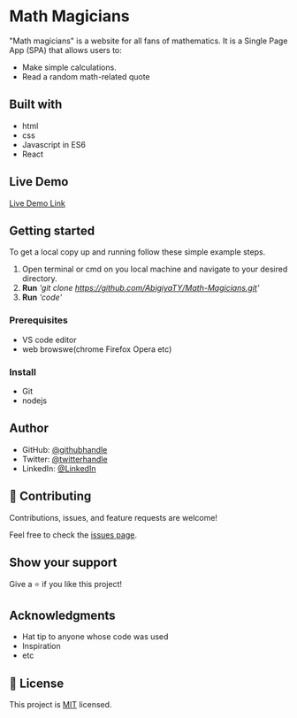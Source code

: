 # Math Magicians

"Math magicians" is a website for all fans of mathematics. It is a Single Page App (SPA) that allows users to:

   * Make simple calculations.
   * Read a random math-related quote

## Built with

* html
* css
* Javascript in ES6
* React

## Live Demo 

[Live Demo Link](https://clinquant-faun-8fca0c.netlify.app/)



## Getting started 

To get a local copy up and running follow these simple example steps.
1. Open terminal or cmd on you local machine and navigate to your desired directory.
2. **Run**    *'git clone https://github.com/AbigiyaTY/Math-Magicians.git'*
3. **Run**   *'code'*



### Prerequisites
* VS code editor
* web browswe(chrome Firefox Opera etc)

### Install
* Git 
* nodejs 

## Author
* GitHub: [@githubhandle](https://github.com/AbigiyaTY)
* Twitter: [@twitterhandle](https://twitter.com/AbigiyaTY)
* LinkedIn: [@LinkedIn](https://www.linkedin.com/in/abigiya-tadesse-6a0052234)



## 🤝 Contributing

Contributions, issues, and feature requests are welcome!

Feel free to check the [issues page](../../issues/).

## Show your support

Give a ⭐️ if you like this project!

## Acknowledgments

- Hat tip to anyone whose code was used
- Inspiration
- etc

## 📝 License

This project is [MIT](./MIT.md) licensed.
